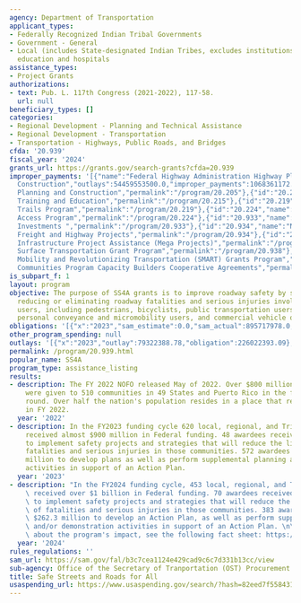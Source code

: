 ```yaml
---
agency: Department of Transportation
applicant_types:
- Federally Recognized Indian Tribal Governments
- Government - General
- Local (includes State-designated Indian Tribes, excludes institutions of higher
  education and hospitals
assistance_types:
- Project Grants
authorizations:
- text: Pub. L. 117th Congress (2021-2022), 117-58.
  url: null
beneficiary_types: []
categories:
- Regional Development - Planning and Technical Assistance
- Regional Development - Transportation
- Transportation - Highways, Public Roads, and Bridges
cfda: '20.939'
fiscal_year: '2024'
grants_url: https://grants.gov/search-grants?cfda=20.939
improper_payments: '[{"name":"Federal Highway Administration Highway Planning and
  Construction","outlays":54459553500.0,"improper_payments":1068361172.0,"insufficient_payment":0.0,"high_priority":true,"related_programs":[{"id":"20.205","name":"Highway
  Planning and Construction","permalink":"/program/20.205"},{"id":"20.215","name":"Highway
  Training and Education","permalink":"/program/20.215"},{"id":"20.219","name":"Recreational
  Trails Program","permalink":"/program/20.219"},{"id":"20.224","name":"Federal Lands
  Access Program","permalink":"/program/20.224"},{"id":"20.933","name":"National Infrastructure
  Investments ","permalink":"/program/20.933"},{"id":"20.934","name":"Nationally Significant
  Freight and Highway Projects","permalink":"/program/20.934"},{"id":"20.937","name":"National
  Infrastructure Project Assistance (Mega Projects)","permalink":"/program/20.937"},{"id":"20.938","name":"Rural
  Surface Transportation Grant Program","permalink":"/program/20.938"},{"id":"20.941","name":"Strengthening
  Mobility and Revolutionizing Transportation (SMART) Grants Program","permalink":"/program/20.941"},{"id":"20.942","name":"Thriving
  Communities Program Capacity Builders Cooperative Agreements","permalink":"/program/20.942"}]}]'
is_subpart_f: 1
layout: program
objective: The purpose of SS4A grants is to improve roadway safety by significantly
  reducing or eliminating roadway fatalities and serious injuries involving various
  users, including pedestrians, bicyclists, public transportation users, motorists,
  personal conveyance and micromobility users, and commercial vehicle operators.
obligations: '[{"x":"2023","sam_estimate":0.0,"sam_actual":895717978.0,"usa_spending_actual":231876076.12},{"x":"2024","sam_estimate":0.0,"sam_actual":1261494000.0,"usa_spending_actual":209132263.61},{"x":"2025","sam_estimate":0.0,"sam_actual":1000000000.0,"usa_spending_actual":87208593.57}]'
other_program_spending: null
outlays: '[{"x":"2023","outlay":79322388.78,"obligation":226022393.09},{"x":"2024","outlay":11232495.66,"obligation":230736296.41},{"x":"2025","outlay":246074.84,"obligation":71458243.8}]'
permalink: /program/20.939.html
popular_name: SS4A
program_type: assistance_listing
results:
- description: The FY 2022 NOFO released May of 2022. Over $800 million in awards
    were given to 510 communities in 49 States and Puerto Rico in the first funding
    round. Over half the nation's population resides in a place that received funding
    in FY 2022.
  year: '2022'
- description: In the FY2023 funding cycle 620 local, regional, and Tribal governments
    received almost $900 million in Federal funding. 48 awardees received $605 million
    to implement safety projects and strategies that will reduce the likelihood of
    fatalities and serious injuries in those communities. 572 awardees received $290
    million to develop plans as well as perform supplemental planning and/or demonstration
    activities in support of an Action Plan.
  year: '2023'
- description: "In the FY2024 funding cycle, 453 local, regional, and Tribal governments\
    \ received over $1 billion in Federal funding. 70 awardees received $806.6 million\
    \ to implement safety projects and strategies that will reduce the likelihood\
    \ of fatalities and serious injuries in those communities. 383 awardees received\
    \ $262.3 million to develop an Action Plan, as well as perform supplemental planning\
    \ and/or demonstration activities in support of an Action Plan. \n\nFor more information\
    \ about the program's impact, see the following fact sheet: https://www.transportation.gov/grants/SS4A/fact-sheet."
  year: '2024'
rules_regulations: ''
sam_url: https://sam.gov/fal/b3c7cea1124e429cad9c6c7d331b13cc/view
sub-agency: Office of the Secretary of Tranportation (OST) Procurement Operations
title: Safe Streets and Roads for All
usaspending_url: https://www.usaspending.gov/search/?hash=82eed7f558431dad8b2bfd461605971d
---
```


